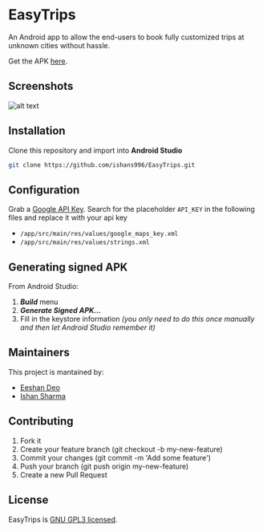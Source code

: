 # EasyTrips 

An Android app to allow the end-users to book fully customized trips at unknown cities without hassle.

Get the APK [here](https://drive.google.com/file/d/1vp2bjoXsZiKlEC1wezLmXrSHf0VK1GCo/view?usp=sharing).

## Screenshots

![alt text](https://github.com/ishans996/EasyTrips/blob/master/easytrips_images/Group%201.png)

## Installation
Clone this repository and import into **Android Studio**
```bash
git clone https://github.com/ishans996/EasyTrips.git
```

## Configuration

Grab a [Google API Key](https://developers.google.com/maps/documentation/javascript/get-api-key).
Search for the placeholder ```API_KEY``` in the following files and replace it with your api key
- ```/app/src/main/res/values/google_maps_key.xml``` 
- ```/app/src/main/res/values/strings.xml``` 

## Generating signed APK
From Android Studio:
1. ***Build*** menu
2. ***Generate Signed APK...***
3. Fill in the keystore information *(you only need to do this once manually and then let Android Studio remember it)*

## Maintainers
This project is mantained by:
* [Eeshan Deo](https://github.com/eeshan-d)
* [Ishan Sharma](https://github.com/ishans996)


## Contributing

1. Fork it
2. Create your feature branch (git checkout -b my-new-feature)
3. Commit your changes (git commit -m 'Add some feature')
4. Push your branch (git push origin my-new-feature)
5. Create a new Pull Request

## License

EasyTrips is [GNU GPL3 licensed](https://github.com/ishans996/EasyTrips/blob/master/LICENSE).
